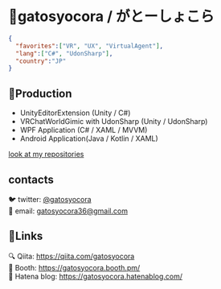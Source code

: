 # :birthday:gatosyocora / がとーしょこら

```gatosyocora.json
{
  "favorites":["VR", "UX", "VirtualAgent"],
  "lang":["C#", "UdonSharp"],
  "country":"JP"
}
```

## :rocket:Production
* UnityEditorExtension (Unity / C#)  
* VRChatWorldGimic with UdonSharp (Unity / UdonSharp)  
* WPF Application (C# / XAML / MVVM)  
* Android Application(Java / Kotlin / XAML)  

[look at my repositories](https://github.com/gatosyocora?tab=repositories)

## contacts
:bird: twitter: [@gatosyocora](https://twitter.com/gatosyocora)  
:email: email: gatosyocora36@gmail.com  

## :link:Links
:mag: Qiita: https://qiita.com/gatosyocora  
:camel: Booth: https://gatosyocora.booth.pm/  
:green_book: Hatena blog: https://gatosyocora.hatenablog.com/

<!--
**gatosyocora/gatosyocora** is a ✨ _special_ ✨ repository because its `README.md` (this file) appears on your GitHub profile.

Here are some ideas to get you started:

- 🔭 I’m currently working on ...
- 🌱 I’m currently learning ...
- 👯 I’m looking to collaborate on ...
- 🤔 I’m looking for help with ...
- 💬 Ask me about ...
- 📫 How to reach me: ...
- 😄 Pronouns: ...
- ⚡ Fun fact: ...
-->
